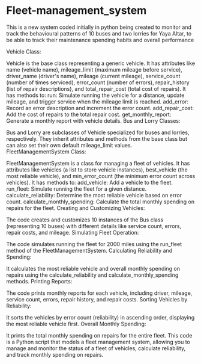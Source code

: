 # Fleet-management_system
This is a new system coded initially in python being created to monitor and track the behavioural patterns of 10 buses and two lorries for Yaya Altar, to be able to track their maintenance spending habits and overall performance


Vehicle Class:

Vehicle is the base class representing a generic vehicle.
It has attributes like name (vehicle name), mileage_limit (maximum mileage before service), driver_name (driver's name), mileage (current mileage), service_count (number of times serviced), error_count (number of errors), repair_history (list of repair descriptions), and total_repair_cost (total cost of repairs).
It has methods to:
run: Simulate running the vehicle for a distance, update mileage, and trigger service when the mileage limit is reached.
add_error: Record an error description and increment the error count.
add_repair_cost: Add the cost of repairs to the total repair cost.
get_monthly_report: Generate a monthly report with vehicle details.
Bus and Lorry Classes:

Bus and Lorry are subclasses of Vehicle specialized for buses and lorries, respectively.
They inherit attributes and methods from the base class but can also set their own default mileage_limit values.
FleetManagementSystem Class:

FleetManagementSystem is a class for managing a fleet of vehicles.
It has attributes like vehicles (a list to store vehicle instances), best_vehicle (the most reliable vehicle), and min_error_count (the minimum error count across vehicles).
It has methods to:
add_vehicle: Add a vehicle to the fleet.
run_fleet: Simulate running the fleet for a given distance.
calculate_reliability: Determine the most reliable vehicle based on error count.
calculate_monthly_spending: Calculate the total monthly spending on repairs for the fleet.
Creating and Customizing Vehicles:

The code creates and customizes 10 instances of the Bus class (representing 10 buses) with different details like service count, errors, repair costs, and mileage.
Simulating Fleet Operation:

The code simulates running the fleet for 2000 miles using the run_fleet method of the FleetManagementSystem.
Calculating Reliability and Spending:

It calculates the most reliable vehicle and overall monthly spending on repairs using the calculate_reliability and calculate_monthly_spending methods.
Printing Reports:

The code prints monthly reports for each vehicle, including driver, mileage, service count, errors, repair history, and repair costs.
Sorting Vehicles by Reliability:

It sorts the vehicles by error count (reliability) in ascending order, displaying the most reliable vehicle first.
Overall Monthly Spending:

It prints the total monthly spending on repairs for the entire fleet.
This code is a Python script that models a fleet management system, allowing you to manage and monitor the status of a fleet of vehicles, calculate reliability, and track monthly spending on repairs.




